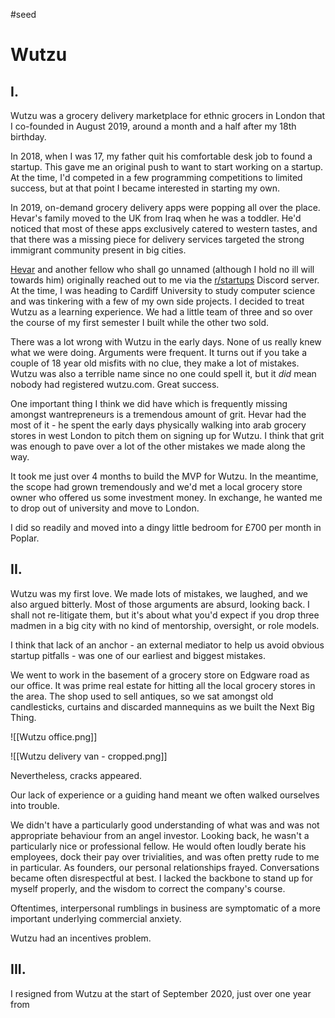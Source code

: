 #seed
# Wutzu

## I. 

Wutzu was a grocery delivery marketplace for ethnic grocers in London that I co-founded in August 2019, around a month and a half after my 18th birthday. 

In 2018, when I was 17, my father quit his comfortable desk job to found a startup. This gave me an original push to want to start working on a startup. At the time, I'd competed in a few programming competitions to limited success, but at that point I became interested in starting my own. 

In 2019, on-demand grocery delivery apps were popping all over the place. Hevar's family moved to the UK from Iraq when he was a toddler. He'd noticed that most of these apps exclusively catered to western tastes, and that there was a missing piece for delivery services targeted the strong immigrant community present in big cities.

[Hevar](https://www.linkedin.com/in/hevar-abrihem-a81957176/) and another fellow who shall go unnamed (although I hold no ill will towards him) originally reached out to me via the [r/startups](https://www.reddit.com/r/startups/) Discord server. At the time, I was heading to Cardiff University to study computer science and was tinkering with a few of my own side projects. I decided to treat Wutzu as a learning experience. We had a little team of three and so over the course of my first semester I built while the other two sold.

There was a lot wrong with Wutzu in the early days. None of us really knew what we were doing. Arguments were frequent. It turns out if you take a couple of 18 year old misfits with no clue, they make a lot of mistakes. Wutzu was also a terrible name since no one could spell it, but it *did* mean nobody had registered wutzu.com. Great success.

One important thing I think we did have which is frequently missing amongst wantrepreneurs is a tremendous amount of grit. Hevar had the most of it - he spent the early days physically walking into arab grocery stores in west London to pitch them on signing up for Wutzu. I think that grit was enough to pave over a lot of the other mistakes we made along the way. 

It took me just over 4 months to build the MVP for Wutzu. In the meantime, the scope had grown tremendously and we'd met a local grocery store owner who offered us some investment money. In exchange, he wanted me to drop out of university and move to London.

I did so readily and moved into a dingy little bedroom for £700 per month in Poplar.

## II.

Wutzu was my first love. We made lots of mistakes, we laughed, and we also argued bitterly. Most of those arguments are absurd, looking back. I shall not re-litigate them, but it's about what you'd expect if you drop three madmen in a big city with no kind of mentorship, oversight, or role models.

I think that lack of an anchor - an external mediator to help us avoid obvious startup pitfalls - was one of our earliest and biggest mistakes.

We went to work in the basement of a grocery store on Edgware road as our office. It was prime real estate for hitting all the local grocery stores in the area. The shop used to sell antiques, so we sat amongst old candlesticks, curtains and discarded mannequins as we built the Next Big Thing.

![[Wutzu office.png]]

![[Wutzu delivery van - cropped.png]]

Nevertheless, cracks appeared. 

Our lack of experience or a guiding hand meant we often walked ourselves into trouble. 

We didn't have a particularly good understanding of what was and was not appropriate behaviour from an angel investor. Looking back, he wasn't a particularly nice or professional fellow. He would often loudly berate his employees, dock their pay over trivialities, and was often pretty rude to me in particular. As founders, our personal relationships frayed. Conversations became often disrespectful at best. I lacked the backbone to stand up for myself properly, and the wisdom to correct the company's course.

Oftentimes, interpersonal rumblings in business are symptomatic of a more important underlying commercial anxiety. 

Wutzu had an incentives problem. 

## III.

I resigned from Wutzu at the start of September 2020, just over one year from 

